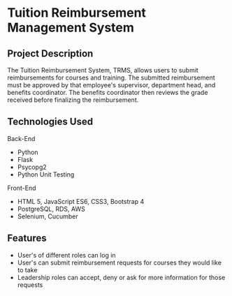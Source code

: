 # Tuition Reimbursement Management System

## Project Description

The Tuition Reimbursement System, TRMS, allows users to submit reimbursements for courses and training. The submitted reimbursement must be approved by that employee's supervisor, department head, and benefits coordinator. The benefits coordinator then reviews the grade received before finalizing the reimbursement.

## Technologies Used

Back-End

- Python
- Flask
- Psycopg2
- Python Unit Testing

Front-End

- HTML 5, JavaScript ES6, CSS3, Bootstrap 4
- PostgreSQL, RDS, AWS
- Selenium, Cucumber

## Features

- User's of different roles can log in
- User's can submit reimbursement requests for courses they would like to take
- Leadership roles can accept, deny or ask for more information for those requests
